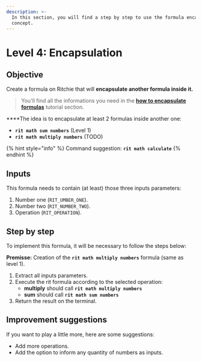 ```yaml
---
description: >-
  In this section, you will find a step by step to use the formula encapsulation
  concept.
---
```


# Level 4: Encapsulation

## Objective

Create a formula on Ritchie that will **encapsulate another formula inside it.**

> You'll find all the informations you need in the [**how to encapsulate formulas**](../tutorials/formulas/how-to-encapsulate-formulas.md) tutorial section.

  
****The idea is to encapsulate at least 2 formulas inside another one: 

* **`rit math sum numbers`** \(Level 1\)
* **`rit math multiply numbers`** \(TODO\)

{% hint style="info" %}
Command suggestion: **`rit math calculate`**
{% endhint %}

## Inputs

This formula needs to contain \(at least\) those three inputs parameters:

1. Number one \(`RIT_UMBER_ONE`\). 
2. Number two \(`RIT_NUMBER_TWO`\). 
3. Operation \(`RIT_OPERATION`\).

## Step by step

To implement this formula, it will be necessary to follow the steps below:

**Premisse:** Creation of the **`rit math multiply numbers`** formula \(same as level 1\).

1. Extract all inputs parameters. 
2. Execute the rit formula according to the selected operation:
   * **multiply** should call **`rit math multiply numbers`**
   * **sum** should call **`rit math sum numbers`**
3. Return the result on the terminal.

## Improvement suggestions

 If you want to play a little more, here are some suggestions:

* Add more operations. 
* Add the option to inform any quantity of numbers as inputs.

